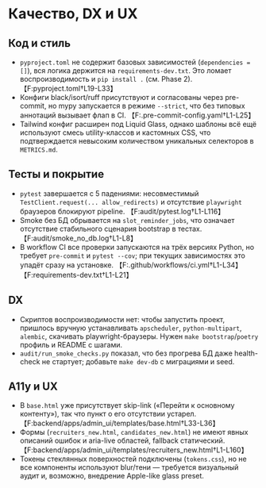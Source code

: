 # Качество, DX и UX

## Код и стиль
- `pyproject.toml` не содержит базовых зависимостей (`dependencies = []`), вся логика держится на `requirements-dev.txt`. Это ломает воспроизводимость и `pip install .` (см. Phase 2). 【F:pyproject.toml†L19-L33】
- Конфиги black/isort/ruff присутствуют и согласованы через pre-commit, но mypy запускается в режиме `--strict`, что без типовых аннотаций вызывает флап в CI. 【F:.pre-commit-config.yaml†L1-L25】
- Tailwind конфиг расширен под Liquid Glass, однако шаблоны всё ещё используют смесь utility-классов и кастомных CSS, что подтверждается невысоким количеством уникальных селекторов в `METRICS.md`.

## Тесты и покрытие
- `pytest` завершается с 5 падениями: несовместимый `TestClient.request(... allow_redirects)` и отсутствие `playwright` браузеров блокируют pipeline. 【F:audit/pytest.log†L1-L116】
- Smoke без БД обрывается на `slot_reminder_jobs`, что означает отсутствие стабильного сценария bootstrap в тестах. 【F:audit/smoke_no_db.log†L1-L8】
- В workflow CI все проверки запускаются на трёх версиях Python, но требует `pre-commit` и `pytest --cov`; при текущих зависимостях это упадёт сразу на установке. 【F:.github/workflows/ci.yml†L1-L34】【F:requirements-dev.txt†L1-L21】

## DX
- Скриптов воспроизводимости нет: чтобы запустить проект, пришлось вручную устанавливать `apscheduler`, `python-multipart`, `alembic`, скачивать playwright-браузеры. Нужен `make bootstrap`/`poetry` профиль и README с шагами.
- `audit/run_smoke_checks.py` показал, что без прогрева БД даже health-check не стартует; добавьте `make dev-db` с миграциями и seed.

## A11y и UX
- В `base.html` уже присутствует skip-link («Перейти к основному контенту»), так что пункт о его отсутствии устарел. 【F:backend/apps/admin_ui/templates/base.html†L33-L36】
- Формы (`recruiters_new.html`, `candidates_new.html`) не имеют явных описаний ошибок и aria-live областей, fallback статический. 【F:backend/apps/admin_ui/templates/recruiters_new.html†L1-L160】
- Токены стеклянных поверхностей подключены (`tokens.css`), но не все компоненты используют blur/тени — требуется визуальный аудит и, возможно, внедрение Apple-like glass preset.
